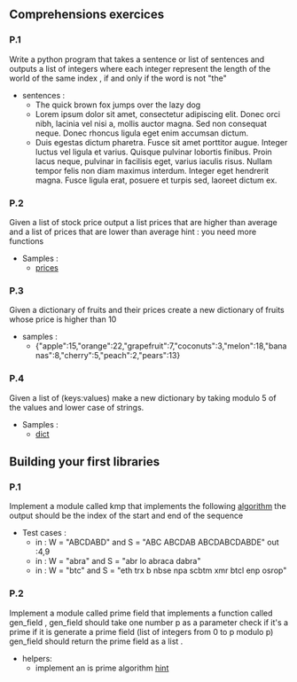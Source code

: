 ## Comprehensions exercices 


### P.1

Write a python program that takes a sentence or list of sentences and outputs a list of integers where each integer
represent the length of the world of the same index , if and only if the word is not "the"

* sentences : 
    * The quick brown fox jumps over the lazy dog
    * Lorem ipsum dolor sit amet, consectetur adipiscing elit. Donec orci nibh, lacinia vel nisi a, mollis auctor magna. Sed non consequat neque. Donec rhoncus ligula eget enim accumsan dictum.
    * Duis egestas dictum pharetra. Fusce sit amet porttitor augue. Integer luctus vel ligula et varius. Quisque pulvinar lobortis finibus. Proin lacus neque, pulvinar in facilisis eget, varius iaculis risus. Nullam tempor felis non diam maximus interdum. Integer eget hendrerit magna. Fusce ligula erat, posuere et turpis sed, laoreet dictum ex.

### P.2 

Given a list of stock price output a list prices that are higher than average and a list of prices that are lower than average 
hint : you need more functions

* Samples :
    * [prices](https://pastebin.com/raw/sZYhuSap)

### P.3

Given a dictionary of fruits and their prices create a new dictionary of fruits whose price is higher than 10

* samples : 
    * {"apple":15,"orange":22,"grapefruit":7,"coconuts":3,"melon":18,"bananas":8,"cherry":5,"peach":2,"pears":13}

### P.4

Given  a list of  (keys:values) make a new dictionary by taking modulo 5 of the values and lower case of strings.

* Samples :
    * [dict](https://pastebin.com/raw/m4CpuBDG)


## Building your first libraries 

### P.1

Implement a module called kmp that implements the following [algorithm](https://en.wikipedia.org/wiki/Knuth%E2%80%93Morris%E2%80%93Pratt_algorithm)
the output should be the index of the start and end of the sequence 

* Test cases :
    * in : W = "ABCDABD" and S = "ABC ABCDAB ABCDABCDABDE" out :4,9 
    * in : W = "abra" and S = "abr lo abraca dabra"
    * in : W = "btc" and S = "eth trx b nbse npa scbtm xmr btcl enp osrop"

### P.2

Implement a module called prime field that implements a function called gen_field , gen_field should take one number p  as a parameter check if it's a prime
if it is generate a prime field (list of integers from 0 to p modulo p) gen_field should return the prime field as a list .

* helpers:
    - implement an is prime algorithm [hint](https://en.wikipedia.org/wiki/Primality_test)


